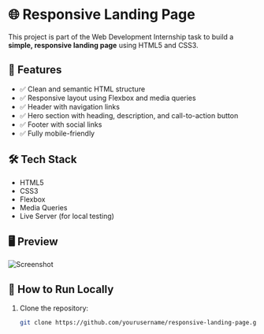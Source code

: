 # 🌐 Responsive Landing Page

This project is part of the Web Development Internship task to build a **simple, responsive landing page** using HTML5 and CSS3.

## 📌 Features

- ✅ Clean and semantic HTML structure
- ✅ Responsive layout using Flexbox and media queries
- ✅ Header with navigation links
- ✅ Hero section with heading, description, and call-to-action button
- ✅ Footer with social links
- ✅ Fully mobile-friendly

## 🛠️ Tech Stack

- HTML5
- CSS3
- Flexbox
- Media Queries
- Live Server (for local testing)

## 🖥️ Preview

![Screenshot](screenshot.png) <!-- Replace with your actual screenshot file name -->

## 🚀 How to Run Locally

1. Clone the repository:
   ```bash
   git clone https://github.com/yourusername/responsive-landing-page.git
